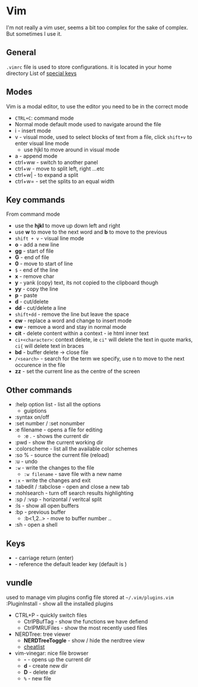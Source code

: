 # Vim
I'm not really a vim user, seems a bit too complex for the sake of complex. But sometimes I use it.

## General
`.vimrc` file is used to store configurations. it is located in your home directory
List of [special keys](http://vimdoc.sourceforge.net/htmldoc/intro.html#%3CNul%3E)

## Modes
Vim is a modal editor, to use the editor you need to be in the correct mode
* `CTRL+C`: command mode
* Normal mode default mode used to navigate around the file
* i - insert mode
* v - visual mode, used to select blocks of text from a file, click `shift+v` to enter visual line mode
  - use hjkl to move around in visual mode
* a - append mode
* ctrl+ww - switch to another panel
* ctrl+w<hjkl> - move to split left, right ...etc
* ctrl+w| - to expand a split
* ctrl+w= - set the splits to an equal width

## Key commands
From command mode
* use the **hjkl** to move up down left and right
* use **w** to move to the next word and **b** to move to the previous
* `shift + v` - visual line mode
* **o** - add a new line
* **gg** - start of file
* **G** - end of file
* **0** - move to start of line
* `$` - end of the line
* **x** - remove char
* **y** - yank (copy) text, its not copied to the clipboard though
* **yy** - copy the line
* **p** - paste
* **d** - cut/delete
* **dd** - cut/delete a line
* `shift+dd` - remove the line but leave the space
* **cw** - replace a word and change to insert mode
* **ew** - remove a word and stay in normal mode
* **cit** - delete content within a context - ie html inner text
* `ci+<character>`: context delete, ie `ci"` will delete the text in quote marks, `ci{` will delete text in braces
* **bd** - buffer delete -> close file
* `/<search>` - search for the term we specify, use n to move to the next occurence in the file
* **zz** - set the current line as the centre of the screen

## Other commands
* :help option list - list all the options
  - guiptions
* :syntax on/off
* :set number / :set nonumber
* :e filename - opens a file for editing
  - :e . - shows the current dir
* :pwd - show the current working dir
* :colorscheme - list all the available color schemes
* :so % - source the current file (reload)
* :u - undo
* `:w` - write the changes to the file
  - `:w filename` - save file with a new name
* `:x` - write the changes and exit
* :tabedit / :tabclose - open and close a new tab
* :nohlsearch - turn off search results highlighting
* :sp / :vsp - horizontal / veritcal split
* :ls - show all open buffers
* :bp - previous buffer
  - :b<1,2..> - move to buffer number ..
* :sh - open a shell

## Keys
* <cr> - carriage return (enter)
* <Leader> - reference the default leader key (default is \)

## vundle
used to manage vim plugins
config file stored at `~/.vim/plugins.vim`
:PluginInstall - show all the installed plugins

* CTRL+P - quickly switch files
  - CtrlPBufTag - show the functions we have defiend
  - CtrlPMRUFiles - show the most recently used files
* NERDTree: tree viewer
  - **NERDTreeToggle** - show / hide the nerdtree view
  - [cheatlist](https://www.cheatography.com/stepk/cheat-sheets/vim-nerdtree/)
* vim-vinegar: nice file browser
  - **-** - opens up the current dir
  - **d** - create new dir
  - **D** - delete dir
  - `%` - new file
